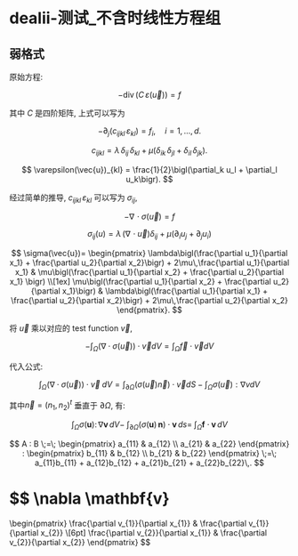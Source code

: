 # dealii-测试_不含时线性方程组

## 弱格式

原始方程:

$$
-\operatorname{div}\bigl(C\,\varepsilon(\vec{u})\bigr) = f
$$

其中 $C$ 是四阶矩阵, 上式可以写为

$$
-\partial_j\bigl(c_{ijkl}\,\varepsilon_{kl}\bigr) = f_i,\quad i = 1,\dots,d.
$$

$$
c_{ijkl} = \lambda\,\delta_{ij}\,\delta_{kl} \;+\; \mu\bigl(\delta_{ik}\,\delta_{jl} + \delta_{il}\,\delta_{jk}\bigr).
$$

$$
\varepsilon(\vec{u})_{kl} = \frac{1}{2}\bigl(\partial_k u_l + \partial_l u_k\bigr).
$$

经过简单的推导, $c_{ijkl}\,\varepsilon_{kl}$ 可以写为 $\sigma_{ij}$,

$$
-\nabla\!\cdot\sigma(\vec{u}) = f
$$

$$
\sigma_{ij}(u) = \lambda\,(\nabla\!\cdot \vec{u})\delta_{ij} + \mu (\partial_i u_j + \partial_j u_i)
$$

$$
\sigma(\vec{u})=
\begin{pmatrix}
\lambda\bigl(\frac{\partial u_1}{\partial x_1} + \frac{\partial u_2}{\partial x_2}\bigr) + 2\mu\,\frac{\partial u_1}{\partial x_1}
&
\mu\bigl(\frac{\partial u_1}{\partial x_2} + \frac{\partial u_2}{\partial x_1} \bigr)
\\[1ex]
\mu\bigl(\frac{\partial u_1}{\partial x_2} + \frac{\partial u_2}{\partial x_1}\bigr)
&
\lambda\bigl(\frac{\partial u_1}{\partial x_1} + \frac{\partial u_2}{\partial x_2}\bigr) + 2\mu\,\frac{\partial u_2}{\partial x_2}
\end{pmatrix}.
$$

将 $\vec{u}$ 乘以对应的 test function $\vec{v}$, 

$$
-\int_{\Omega} \bigl(\nabla \cdot \sigma(\vec{u})\bigr)\cdot \vec{v} dV=
\int_{\Omega} \vec{f}\cdot \vec{v} dV
$$

代入公式: 

$$
\int_{\Omega} \bigl(\nabla \cdot \sigma(\vec{u})\bigr)\cdot \vec{v} \;dV=
\int_{\partial\Omega}\bigl(\sigma(\vec{u}) \vec{n}\bigr)\cdot \vec{v} dS-
\int_{\Omega}\sigma(\vec{u}):\nabla v dV
$$

其中$\vec{n} = (n_1,n_2)^t$ 垂直于 $\partial \Omega$, 有:


$$
\int_{\Omega}\sigma\bigl(\mathbf{u}\bigr)\colon\nabla\mathbf{v}\,dV-\;\int_{\partial\Omega}\bigl(\sigma(\mathbf{u})\,\mathbf{n}\bigr)\cdot\mathbf{v}\,ds=\;\int_{\Omega}\mathbf{f}\cdot\mathbf{v}\,dV
$$

$$
A : B \;=\;
\begin{pmatrix}
a_{11} & a_{12} \\
a_{21} & a_{22}
\end{pmatrix}
:
\begin{pmatrix}
b_{11} & b_{12} \\
b_{21} & b_{22}
\end{pmatrix}
\;=\;
a_{11}b_{11} + a_{12}b_{12} + a_{21}b_{21} + a_{22}b_{22}\,.
$$


$$
\nabla \mathbf{v}
=
\begin{pmatrix}
\frac{\partial v_{1}}{\partial x_{1}} & \frac{\partial v_{1}}{\partial x_{2}} \\[6pt]
\frac{\partial v_{2}}{\partial x_{1}} & \frac{\partial v_{2}}{\partial x_{2}}
\end{pmatrix}
$$
<!--stackedit_data:
eyJoaXN0b3J5IjpbMTg4MTQyNzEzLDE4NjA4NDc3MDYsLTUzNj
YwMzIwMSw2MTE1MTE4MjgsLTEyNTk0OTkwNjcsLTk2OTY2MDA2
MywtMTM2MjIwMDk4N119
-->